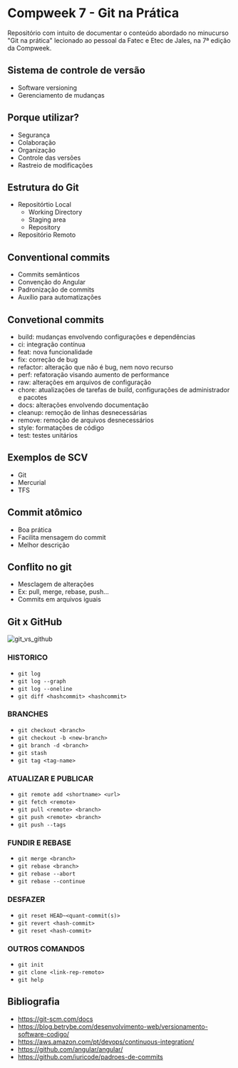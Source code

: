 # Compweek 7 - Git na Prática
Repositório com intuito de documentar o conteúdo abordado no minucurso "Git na prática" lecionado ao pessoal da Fatec e Etec de Jales, na 7ª edição da Compweek.

## Sistema de controle de versão 
- Software versioning
- Gerenciamento de mudanças

## Porque utilizar?
- Segurança
- Colaboração
- Organização
- Controle das versões
- Rastreio de modificações

## Estrutura do Git
- Repositórtio Local
  - Working Directory
  - Staging area
  - Repository
- Repositório Remoto

## Conventional commits
- Commits semânticos
- Convenção do Angular
- Padronização de commits
- Auxílio para automatizações

## Convetional commits
- build: mudanças envolvendo configurações e dependências
- ci: integração contínua
- feat: nova funcionalidade
- fix: correção de bug
- refactor: alteração que não é bug, nem novo recurso
- perf: refatoração visando aumento de performance
- raw: alterações em arquivos de configuração
- chore: atualizações de tarefas de build, configurações de administrador e pacotes
- docs: alterações envolvendo documentação
- cleanup: remoção de linhas desnecessárias
- remove: remoção de arquivos desnecessários
- style: formatações de código
- test: testes unitários

## Exemplos de SCV
- Git
- Mercurial
- TFS

## Commit atômico
- Boa prática
- Facilita mensagem do commit
- Melhor descrição

## Conflito no git
- Mesclagem de alterações
- Ex: pull, merge, rebase, push...
- Commits em arquivos iguais

## Git x GitHub 
![git_vs_github](https://github.com/user-attachments/assets/8ba66618-3d88-47d3-8174-8f9f03eeb46e)

### HISTORICO
- `git log`
- `git log --graph`
- `git log --oneline`
- `git diff <hashcommit> <hashcommit>`

### BRANCHES
- `git checkout <branch>`
- `git checkout -b <new-branch>`
- `git branch -d <branch>`
- `git stash`
- `git tag <tag-name>`

### ATUALIZAR E PUBLICAR
- `git remote add <shortname> <url>`
- `git fetch <remote>`
- `git pull <remote> <branch>`
- `git push <remote> <branch>`
- `git push --tags`

### FUNDIR E REBASE
- `git merge <branch>`
- `git rebase <branch>`
- `git rebase --abort`
- `git rebase --continue`

### DESFAZER
- `git reset HEAD~<quant-commit(s)>`
- `git revert <hash-commit>`
- `git reset <hash-commit>`

### OUTROS COMANDOS
- `git init`
- `git clone <link-rep-remoto>`
- `git help`

## Bibliografia
- https://git-scm.com/docs 
- https://blog.betrybe.com/desenvolvimento-web/versionamento-software-codigo/ 
- https://aws.amazon.com/pt/devops/continuous-integration/ 
- https://github.com/angular/angular/ 
- https://github.com/iuricode/padroes-de-commits 

